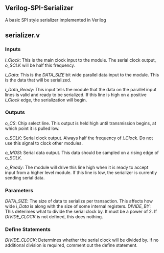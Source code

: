 ## Verilog-SPI-Serializer
A basic SPI style serializer implemented in Verilog

## serializer.v

### Inputs
*i_Clock*: This is the main clock input to the module. The serial clock output, *o_SCLK* will be half this frequency.

*i_Data*: This is the *DATA_SIZE* bit wide parallel data input to the module. This is the data that will be serialized.

*i_Data_Ready*: This input tells the module that the data on the parallel input lines is valid and ready to be serialized. If this line is high on a positive *i_Clock* edge, the serialization will begin.

### Outputs
*o_CS*: Chip select line. This output is held high until transmission begins, at which point it is pulled low.

*o_SCLK*: Serial clock output. Always half the frequency of *i_Clock*. Do not use this signal to clock other modules.

*o_MOSI*: Serial data output. This data should be sampled on a rising edge of *o_SCLK*.

*o_Ready*: The module will drive this line high when it is ready to accept input from a higher level module. If this line is low, the serializer is currently sending serial data.

### Parameters
*DATA_SIZE*: The size of data to serialize per transaction. This affects how wide *i_Data* is along with the size of some internal registers.
*DIVIDE_BY*: This deterimes what to divide the serial clock by. It must be a power of 2. If *DIVIDE_CLOCK* is not defined, this does nothing.

### Define Statements
*DIVIDE_CLOCK*: Determines whether the serial clock will be divided by. If no additional division is required, comment out the define statement.
